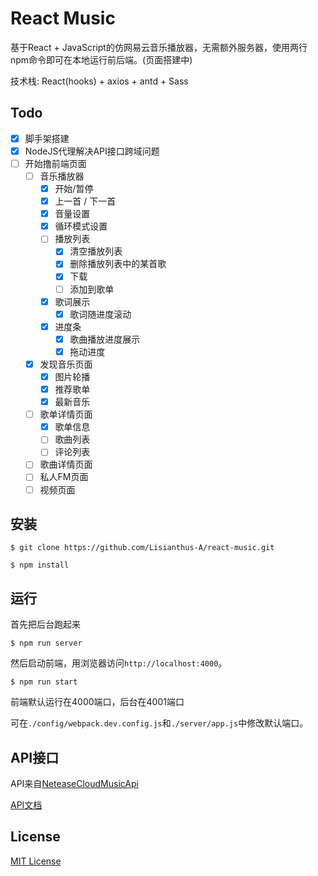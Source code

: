 # React Music
基于React + JavaScript的仿网易云音乐播放器，无需额外服务器，使用两行npm命令即可在本地运行前后端。(页面搭建中)

技术栈: React(hooks) + axios + antd + Sass

## Todo
- [x] 脚手架搭建
- [x] NodeJS代理解决API接口跨域问题
- [ ] 开始撸前端页面
    - [ ] 音乐播放器
        - [x] 开始/暂停
        - [x] 上一首 / 下一首
        - [x] 音量设置
        - [x] 循环模式设置
        - [ ] 播放列表
            - [x] 清空播放列表
            - [x] 删除播放列表中的某首歌
            - [x] 下载
            - [ ] 添加到歌单
        - [x] 歌词展示
            - [x] 歌词随进度滚动
        - [x] 进度条
            - [x] 歌曲播放进度展示
            - [x] 拖动进度
    
    - [x] 发现音乐页面
        - [x] 图片轮播
        - [x] 推荐歌单
        - [x] 最新音乐
    - [ ] 歌单详情页面
        - [x] 歌单信息
        - [ ] 歌曲列表
        - [ ] 评论列表
    - [ ] 歌曲详情页面
    - [ ] 私人FM页面
    - [ ] 视频页面

## 安装
```
$ git clone https://github.com/Lisianthus-A/react-music.git

$ npm install
```

## 运行
首先把后台跑起来
```
$ npm run server
```
然后启动前端，用浏览器访问`http://localhost:4000`。
```
$ npm run start
```
前端默认运行在4000端口，后台在4001端口

可在`./config/webpack.dev.config.js`和`./server/app.js`中修改默认端口。

## API接口
API来自[NeteaseCloudMusicApi](https://github.com/Binaryify/NeteaseCloudMusicApi)

[API文档](https://binaryify.github.io/NeteaseCloudMusicApi)

## License
[MIT License](http://opensource.org/licenses/MIT)